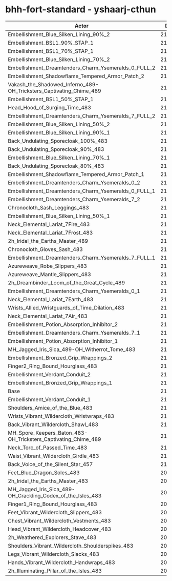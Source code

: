 # bhh-fort-standard - yshaarj-cthun
| Actor | DPS | Increase |
|---|:---:|:---:|
|Embellishment_Blue_Silken_Lining_90%_2|217487|3.21%|
|Embellishment_BSL1_90%_STAP_1|216656|2.82%|
|Embellishment_BSL1_70%_STAP_1|215978|2.50%|
|Embellishment_Blue_Silken_Lining_70%_2|215957|2.49%|
|Embellishment_Dreamtenders_Charm_Ysemeralds_0_FULL_2|215811|2.42%|
|Embellishment_Shadowflame_Tempered_Armor_Patch_2|215773|2.40%|
|Vakash_the_Shadowed_Inferno_489-OH_Tricksters_Captivating_Chime_489|215615|2.32%|
|Embellishment_BSL1_50%_STAP_1|215209|2.13%|
|Head_Hood_of_Surging_Time_483|215141|2.10%|
|Embellishment_Dreamtenders_Charm_Ysemeralds_7_FULL_2|215064|2.06%|
|Embellishment_Blue_Silken_Lining_50%_2|214554|1.82%|
|Embellishment_Blue_Silken_Lining_90%_1|214152|1.63%|
|Back_Undulating_Sporecloak_100%_483|214119|1.61%|
|Back_Undulating_Sporecloak_90%_483|213853|1.49%|
|Embellishment_Blue_Silken_Lining_70%_1|213433|1.29%|
|Back_Undulating_Sporecloak_80%_483|213371|1.26%|
|Embellishment_Shadowflame_Tempered_Armor_Patch_1|213285|1.22%|
|Embellishment_Dreamtenders_Charm_Ysemeralds_0_2|213159|1.16%|
|Embellishment_Dreamtenders_Charm_Ysemeralds_0_FULL_1|213011|1.09%|
|Embellishment_Dreamtenders_Charm_Ysemeralds_7_2|212878|1.02%|
|Chronocloth_Sash_Leggings_483|212825|1.00%|
|Embellishment_Blue_Silken_Lining_50%_1|212690|0.93%|
|Neck_Elemental_Lariat_7Fire_483|212520|0.85%|
|Neck_Elemental_Lariat_7Frost_483|212513|0.85%|
|2h_Iridal_the_Earths_Master_489|212512|0.85%|
|Chronocloth_Gloves_Sash_483|212421|0.81%|
|Embellishment_Dreamtenders_Charm_Ysemeralds_7_FULL_1|212203|0.70%|
|Azureweave_Robe_Slippers_483|212084|0.65%|
|Azureweave_Mantle_Slippers_483|211870|0.55%|
|2h_Dreambinder_Loom_of_the_Great_Cycle_489|211831|0.53%|
|Embellishment_Dreamtenders_Charm_Ysemeralds_0_1|211819|0.52%|
|Neck_Elemental_Lariat_7Earth_483|211783|0.50%|
|Wrists_Allied_Wristguards_of_Time_Dilation_483|211701|0.47%|
|Neck_Elemental_Lariat_7Air_483|211565|0.40%|
|Embellishment_Potion_Absorption_Inhibitor_2|211465|0.35%|
|Embellishment_Dreamtenders_Charm_Ysemeralds_7_1|211224|0.24%|
|Embellishment_Potion_Absorption_Inhibitor_1|211061|0.16%|
|MH_Jagged_Iris_Sica_489-OH_Witherrot_Tome_483|211048|0.16%|
|Embellishment_Bronzed_Grip_Wrappings_2|210825|0.05%|
|Finger2_Ring_Bound_Hourglass_483|210745|0.01%|
|Embellishment_Verdant_Conduit_2|210742|0.01%|
|Embellishment_Bronzed_Grip_Wrappings_1|210732|0.01%|
|Base|210720|0.00%|
|Embellishment_Verdant_Conduit_1|210710|0.00%|
|Shoulders_Amice_of_the_Blue_483|210536|-0.09%|
|Wrists_Vibrant_Wildercloth_Wristwraps_483|210401|-0.15%|
|Back_Vibrant_Wildercloth_Shawl_483|210374|-0.16%|
|MH_Spore_Keepers_Baton_483-OH_Tricksters_Captivating_Chime_489|210307|-0.20%|
|Neck_Torc_of_Passed_Time_483|210231|-0.23%|
|Waist_Vibrant_Wildercloth_Girdle_483|210201|-0.25%|
|Back_Voice_of_the_Silent_Star_457|210190|-0.25%|
|Feet_Blue_Dragon_Soles_483|209868|-0.40%|
|2h_Iridal_the_Earths_Master_483|209800|-0.44%|
|MH_Jagged_Iris_Sica_489-OH_Crackling_Codex_of_the_Isles_483|209733|-0.47%|
|Finger1_Ring_Bound_Hourglass_483|209673|-0.50%|
|Feet_Vibrant_Wildercloth_Slippers_483|209626|-0.52%|
|Chest_Vibrant_Wildercloth_Vestments_483|209569|-0.55%|
|Head_Vibrant_Wildercloth_Headcover_483|209459|-0.60%|
|2h_Weathered_Explorers_Stave_483|209146|-0.75%|
|Shoulders_Vibrant_Wildercloth_Shoulderspikes_483|209066|-0.78%|
|Legs_Vibrant_Wildercloth_Slacks_483|208864|-0.88%|
|Hands_Vibrant_Wildercloth_Handwraps_483|208675|-0.97%|
|2h_Illuminating_Pillar_of_the_Isles_483|208367|-1.12%|
